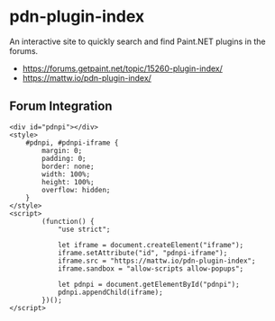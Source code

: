 # pdn-plugin-index
An interactive site to quickly search and find Paint.NET plugins in the forums.
* https://forums.getpaint.net/topic/15260-plugin-index/
* https://mattw.io/pdn-plugin-index/


## Forum Integration

    <div id="pdnpi"></div>
    <style>
        #pdnpi, #pdnpi-iframe {
            margin: 0;
            padding: 0;
            border: none;
            width: 100%;
            height: 100%;
            overflow: hidden;
        }
    </style>
    <script>
            (function() {
                "use strict";
                
                let iframe = document.createElement("iframe");
                iframe.setAttribute("id", "pdnpi-iframe");
                iframe.src = "https://mattw.io/pdn-plugin-index";
                iframe.sandbox = "allow-scripts allow-popups";
                
                let pdnpi = document.getElementById("pdnpi");
                pdnpi.appendChild(iframe);
            })();
    </script>
